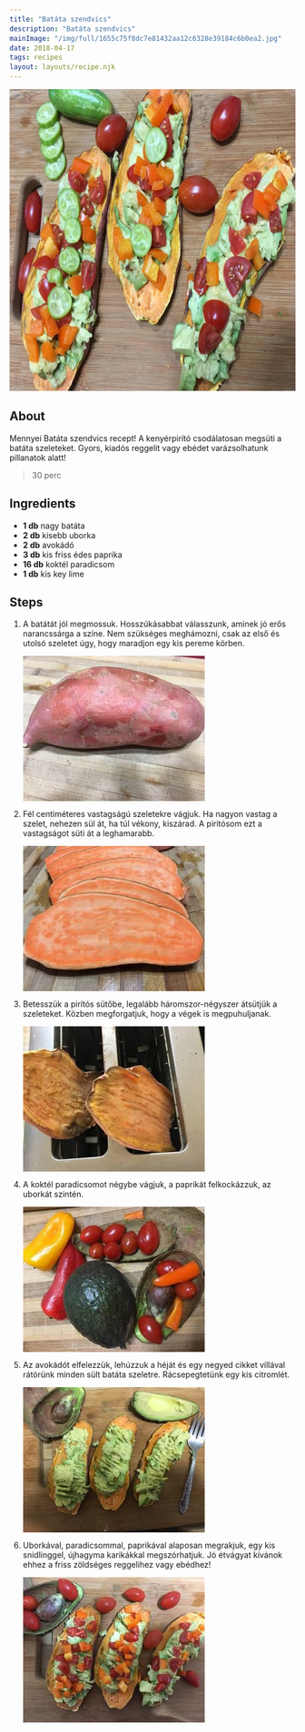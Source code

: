 ```yaml
---
title: "Batáta szendvics"
description: "Batáta szendvics"
mainImage: "/img/full/1655c75f8dc7e81432aa12c6328e39184c6b0ea2.jpg"
date: 2018-04-17
tags: recipes
layout: layouts/recipe.njk
---
```

                            
<p align="center"><a href="https://cookpad.com/hu/receptek/4767825-batata-szendvics" rel="Recipe source page"><img width="751" height="532" src="/img/full/1655c75f8dc7e81432aa12c6328e39184c6b0ea2.jpg"/></a></p>

## About
Mennyei Batáta szendvics recept! A kenyérpirító csodálatosan megsüti  a batáta szeleteket. Gyors, kiadós reggelit vagy ebédet varázsolhatunk pillanatok alatt!

> 30 perc 

## Ingredients
* **1 db** nagy batáta
* **2 db** kisebb uborka
* **2 db** avokádó
* **3 db** kis friss édes paprika
* **16 db** koktél paradicsom
* **1 db** kis key lime

## Steps

1. A batátát jól megmossuk. Hosszúkásabbat válasszunk, aminek jó erős narancssárga a színe. Nem szükséges meghámozni, csak az első és utolsó szeletet úgy, hogy maradjon egy kis pereme körben.
 
    <p><img width="320" height="256" align="left" src="/img/full/0a7daa9b5149a570916023b8802ee7a3a6318992.jpg"/></p><div style="clear: both"/>

2. Fél centiméteres vastagságú szeletekre vágjuk. Ha nagyon vastag a szelet, nehezen sül át, ha túl vékony, kiszárad. A piritósom ezt a vastagságot süti át a leghamarabb.
 
    <p><img width="320" height="256" align="left" src="/img/full/320e5d37a619fde8b3862055262f1a9df6e389c9.jpg"/></p><div style="clear: both"/>

3. Betesszük a pirítós sütőbe, legalább háromszor-négyszer átsütjük a szeleteket. Közben megforgatjuk, hogy a végek is megpuhuljanak.
 
    <p><img width="320" height="256" align="left" src="/img/full/1c846bcc7f59955d942e63ae0087ecdd89b4bb33.jpg"/></p><div style="clear: both"/>

4. A koktél paradicsomot négybe vágjuk, a paprikát felkockázzuk, az uborkát szintén.
 
    <p><img width="320" height="256" align="left" src="/img/full/e2dac05791d2c22123e0d8c87bc5ad025e6d925c.jpg"/></p><div style="clear: both"/>

5. Az avokádót elfelezzük, lehúzzuk a héját és egy negyed cikket villával rátörünk minden sült batáta szeletre. Rácsepegtetünk egy kis citromlét.
 
    <p><img width="320" height="256" align="left" src="/img/full/ee9d440d42b7d491925f6ce5530809cedfe7e0bd.jpg"/></p><div style="clear: both"/>

6. Uborkával, paradicsommal, paprikával alaposan megrakjuk, egy kis snidlinggel, újhagyma karikákkal megszórhatjuk. Jó étvágyat kívánok ehhez a friss zöldséges reggelihez vagy ebédhez!
 
    <p><img width="320" height="256" align="left" src="/img/full/49ff3f66dedd9e97bc2bde1350924e6d53e91f31.jpg"/></p><div style="clear: both"/>

